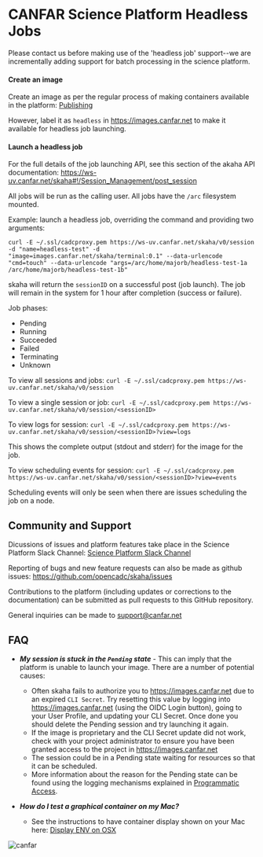 # CANFAR Science Platform Headless Jobs

Please contact us before making use of the 'headless job' support--we are incrementally adding support for batch processing in the science platform.

#### Create an image

Create an image as per the regular process of making containers available in the platform:  [Publishing](PUBLISHING.md)

However, label it as `headless` in https://images.canfar.net to make it available for headless job launching.

#### Launch a headless job

For the full details of the job launching API, see this section of the akaha API documentation:  https://ws-uv.canfar.net/skaha#!/Session_Management/post_session

All jobs will be run as the calling user.  All jobs have the `/arc` filesystem mounted.

Example: launch a headless job, overriding the command and providing two arguments:

```curl -E ~/.ssl/cadcproxy.pem https://ws-uv.canfar.net/skaha/v0/session -d "name=headless-test" -d "image=images.canfar.net/skaha/terminal:0.1" --data-urlencode "cmd=touch" --data-urlencode "args=/arc/home/majorb/headless-test-1a /arc/home/majorb/headless-test-1b"```

skaha will return the `sessionID` on a successful post (job launch).  The job will remain in the system for 1 hour after completion (success or failure).

Job phases:
- Pending
- Running
- Succeeded
- Failed
- Terminating
- Unknown

To view all sessions and jobs:
```curl -E ~/.ssl/cadcproxy.pem https://ws-uv.canfar.net/skaha/v0/session```

To view a single session or job:
```curl -E ~/.ssl/cadcproxy.pem https://ws-uv.canfar.net/skaha/v0/session/<sessionID>```

To view logs for session:
```curl -E ~/.ssl/cadcproxy.pem https://ws-uv.canfar.net/skaha/v0/session/<sessionID>?view=logs```

This shows the complete output (stdout and stderr) for the image for the job.

To view scheduling events for session:
```curl -E ~/.ssl/cadcproxy.pem https://ws-uv.canfar.net/skaha/v0/session/<sessionID>?view=events```

Scheduling events will only be seen when there are issues scheduling the job on a node.

## Community and Support

Dicussions of issues and platform features take place in the Science Platform Slack Channel:  [Science Platform Slack Channel](https://cadc.slack.com/archives/C01K60U5Q87)

Reporting of bugs and new feature requests can also be made as github issues:  https://github.com/opencadc/skaha/issues

Contributions to the platform (including updates or corrections to the documentation) can be submitted as pull requests to this GitHub repository.

General inquiries can be made to [support@canfar.net](mailto:support@canfar.net)

## FAQ

* ***My session is stuck in the `Pending` state*** - This can imply that the platform is unable to launch your image.  There are a number of potential causes:
   * Often skaha fails to authorize you to https://images.canfar.net due to an expired `CLI Secret`.  Try resetting this value by logging into https://images.canfar.net (using the OIDC Login button), going to your User Profile, and updating your CLI Secret.  Once done you should delete the Pending session and try launching it again.
    * If the image is proprietary and the CLI Secret update did not work, check with your project administrator to ensure you have been granted access to the project in https://images.canfar.net
    * The session could be in a Pending state waiting for resources so that it can be scheduled.
    * More information about the reason for the Pending state can be found using the logging mechanisms explained in [Programmatic Access](#programmatic-access).

* ***How do I test a graphical container on my Mac?***
   * See the instructions to have container display shown on your Mac here:  [Display ENV on OSX](DISPLAY_ENV_ON_OSX.md)

![canfar](canfar-logo.png)
